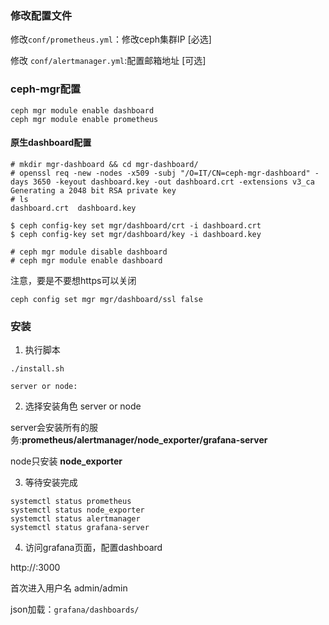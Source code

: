 ### 修改配置文件

修改`conf/prometheus.yml`：修改ceph集群IP [必选]

修改 `conf/alertmanager.yml`:配置邮箱地址 [可选]


### ceph-mgr配置

```
ceph mgr module enable dashboard
ceph mgr module enable prometheus
```

#### 原生dashboard配置


```
# mkdir mgr-dashboard && cd mgr-dashboard/
# openssl req -new -nodes -x509 -subj "/O=IT/CN=ceph-mgr-dashboard" -days 3650 -keyout dashboard.key -out dashboard.crt -extensions v3_ca
Generating a 2048 bit RSA private key
# ls
dashboard.crt  dashboard.key

$ ceph config-key set mgr/dashboard/crt -i dashboard.crt
$ ceph config-key set mgr/dashboard/key -i dashboard.key

# ceph mgr module disable dashboard
# ceph mgr module enable dashboard
```
注意，要是不要想https可以关闭
```
ceph config set mgr mgr/dashboard/ssl false
```


### 安装

1. 执行脚本

```
./install.sh

server or node:

```
2. 选择安装角色 server or node

server会安装所有的服务:**prometheus/alertmanager/node_exporter/grafana-server**

node只安装 **node_exporter**

3. 等待安装完成

```
systemctl status prometheus
systemctl status node_exporter
systemctl status alertmanager
systemctl status grafana-server
```

4. 访问grafana页面，配置dashboard

http://<IP>:3000  

首次进入用户名 admin/admin

json加载：`grafana/dashboards/`
